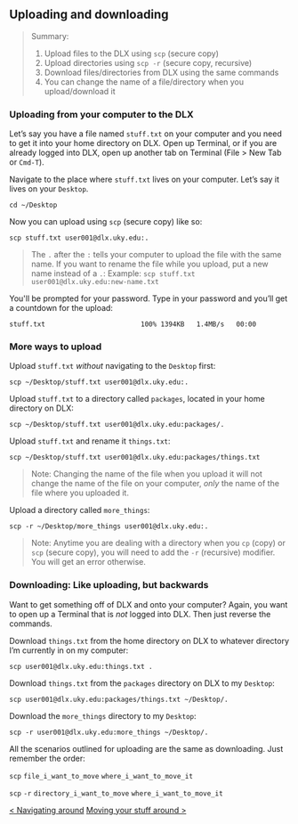 ## Uploading and downloading

> Summary:
> 1. Upload files to the DLX using `scp` (secure copy)
> 2. Upload directories using `scp -r` (secure copy, recursive)
> 3. Download files/directories from DLX using the same commands
> 4. You can change the name of a file/directory when you upload/download it


### Uploading from your computer to the DLX

Let’s say you have a file named `stuff.txt` on your computer and you need to get it into your home directory on DLX. Open up Terminal, or if you are already logged into DLX, open up another tab on Terminal (File \> New Tab or `Cmd-T`). 

Navigate to the place where `stuff.txt` lives on your computer. Let’s say it lives on your `Desktop`.
```
cd ~/Desktop
```

Now you can upload using `scp` (secure copy) like so:
```
scp stuff.txt user001@dlx.uky.edu:.
```

> The `.` after the `:` tells your computer to upload the file with the same name. If you want to rename the file while you upload, put a new name instead of a `.`:
> Example: `scp stuff.txt user001@dlx.uky.edu:new-name.txt`

You'll be prompted for your password. Type in your password and you’ll get a countdown for the upload:
```
stuff.txt                        100% 1394KB   1.4MB/s   00:00
```

### More ways to upload

Upload `stuff.txt` *without* navigating to the `Desktop` first:
```
scp ~/Desktop/stuff.txt user001@dlx.uky.edu:.
```

Upload `stuff.txt` to a directory called `packages`, located in your home directory on DLX:
```
scp ~/Desktop/stuff.txt user001@dlx.uky.edu:packages/.
```

Upload `stuff.txt` and rename it `things.txt`:
```
scp ~/Desktop/stuff.txt user001@dlx.uky.edu:packages/things.txt 
```
> Note: Changing the name of the file when you upload it will not change the name of the file on your computer, *only* the name of the file where you uploaded it.

Upload a directory called `more_things`:
```
scp -r ~/Desktop/more_things user001@dlx.uky.edu:.
```

> Note: Anytime you are dealing with a directory when you `cp` (copy) or `scp` (secure copy), you will need to add the `-r` (recursive) modifier. You will get an error otherwise.

### Downloading: Like uploading, but backwards

Want to get something off of DLX and onto your computer? Again, you want to open up a Terminal that is *not* logged into DLX. Then just reverse the commands. 

Download `things.txt` from the home directory on DLX to whatever directory I’m currently in on my computer:
```
scp user001@dlx.uky.edu:things.txt .
```

Download `things.txt` from the `packages` directory on DLX to my `Desktop`:
```
scp user001@dlx.uky.edu:packages/things.txt ~/Desktop/.
```

Download the `more_things` directory to my `Desktop`:
```
scp -r user001@dlx.uky.edu:more_things ~/Desktop/.
```

All the scenarios outlined for uploading are the same as downloading. Just remember the order:

`scp` `file_i_want_to_move` `where_i_want_to_move_it`

`scp` `-r` `directory_i_want_to_move` `where_i_want_to_move_it`

[\< Navigating around](navigating.html)   [Moving your stuff around \>](moving.html)
